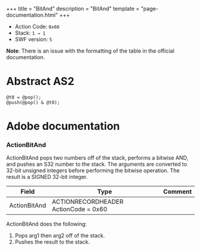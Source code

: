 +++
title = "BitAnd"
description = "BitAnd"
template = "page-documentation.html"
+++

- Action Code: `0x60`
- Stack: `1 → 1`
- SWF version: `5`

**Note**: There is an issue with the formatting of the table in the official documentation.

# Abstract AS2

```
@t0 = @pop();
@push(@pop() & @t0);
```

# Adobe documentation

### ActionBitAnd

ActionBitAnd pops two numbers off of the stack, performs a bitwise AND, and pushes an S32 number to the
stack. The arguments are converted to 32-bit unsigned integers before performing the bitwise operation. The
result is a SIGNED 32-bit integer.

| Field             | Type                                 | Comment |
|-------------------|--------------------------------------|---------|
| ActionBitAnd      | ACTIONRECORDHEADER ActionCode = 0x60 |         |

ActionBitAnd does the following:
1. Pops arg1 then arg2 off of the stack.
2. Pushes the result to the stack.
